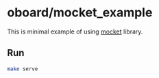 # oboard/mocket_example

This is minimal example of using [mocket](https://github.com/oboard/mocket) library.

## Run
```bash
make serve
```
